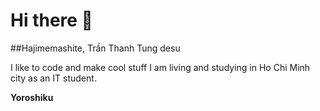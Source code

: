 # Hi there 👋
##Hajimemashite, Trần Thanh Tung desu

I like to code and make cool stuff
I am living and studying in Ho Chi Minh city as an IT student.

**Yoroshiku**
